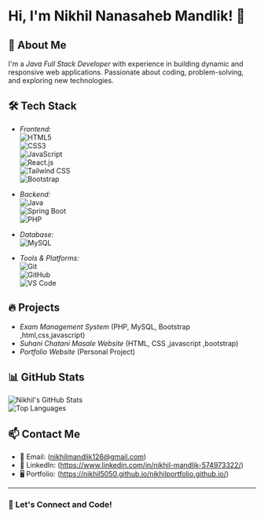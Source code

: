 # Hi, I'm Nikhil Nanasaheb Mandlik! 👋  

## 🚀 About Me  
I'm a *Java Full Stack Developer* with experience in building dynamic and responsive web applications. Passionate about coding, problem-solving, and exploring new technologies.  

## 🛠 Tech Stack  
- *Frontend:*  
  ![HTML5](https://img.shields.io/badge/HTML5-E34F26?style=flat&logo=html5&logoColor=white)  
  ![CSS3](https://img.shields.io/badge/CSS3-1572B6?style=flat&logo=css3&logoColor=white)  
  ![JavaScript](https://img.shields.io/badge/JavaScript-F7DF1E?style=flat&logo=javascript&logoColor=black)  
  ![React.js](https://img.shields.io/badge/React-61DAFB?style=flat&logo=react&logoColor=black)  
  ![Tailwind CSS](https://img.shields.io/badge/Tailwind_CSS-38B2AC?style=flat&logo=tailwind-css&logoColor=white)  
  ![Bootstrap](https://img.shields.io/badge/Bootstrap-563D7C?style=flat&logo=bootstrap&logoColor=white)  

- *Backend:*  
  ![Java](https://img.shields.io/badge/Java-ED8B00?style=flat&logo=openjdk&logoColor=white)  
  ![Spring Boot](https://img.shields.io/badge/Spring%20Boot-6DB33F?style=flat&logo=spring&logoColor=white)  
  ![PHP](https://img.shields.io/badge/PHP-777BB4?style=flat&logo=php&logoColor=white)  

- *Database:*  
  ![MySQL](https://img.shields.io/badge/MySQL-4479A1?style=flat&logo=mysql&logoColor=white)  

- *Tools & Platforms:*  
  ![Git](https://img.shields.io/badge/Git-F05032?style=flat&logo=git&logoColor=white)  
  ![GitHub](https://img.shields.io/badge/GitHub-181717?style=flat&logo=github&logoColor=white)  
  ![VS Code](https://img.shields.io/badge/VS%20Code-007ACC?style=flat&logo=visual%20studio%20code&logoColor=white)  

## 🔥 Projects  
- *Exam Management System* (PHP, MySQL, Bootstrap ,html,css,javascript)  
- *Suhani Chatani Masale Website* (HTML, CSS ,javascript ,bootstrap)   
- *Portfolio Website* (Personal Project)  

## 📊 GitHub Stats  
![Nikhil's GitHub Stats](https://github-readme-stats.vercel.app/api?username=your-github-username&show_icons=true&theme=radical)  
![Top Languages](https://github-readme-stats.vercel.app/api/top-langs/?username=your-github-username&layout=compact&theme=radical)  

## 📫 Contact Me  
- 📧 Email: (nikhilmandlik126@gmail.com) 
- 🔗 LinkedIn: (https://www.linkedin.com/in/nikhil-mandlik-574973322/)  
- 🖥 Portfolio: (https://nikhil5050.github.io/nikhilportfolio.github.io/)  

---

### 🚀 Let's Connect and Code!
